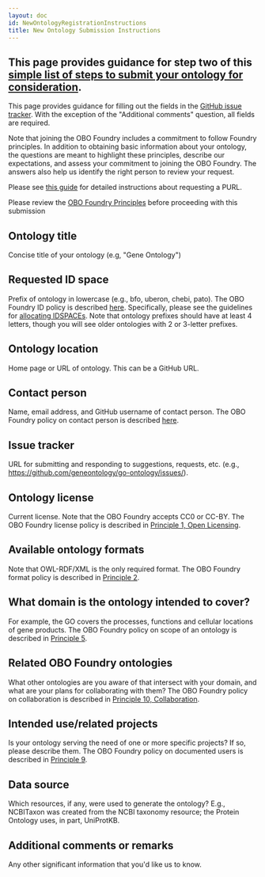 ```yaml
---
layout: doc
id: NewOntologyRegistrationInstructions
title: New Ontology Submission Instructions
---
```


## This page provides guidance for step two of this [simple list of steps to submit your ontology for consideration](/faq/how-do-i-register-my-ontology.html). 

This page provides guidance for filling out the fields in the [GitHub issue tracker](https://github.com/OBOFoundry/OBOFoundry.github.io/issues/new?assignees=&labels=new+ontology&template=new-ontology-request.md&title=). With the exception of the "Additional comments" question, all fields are required.

Note that joining the OBO Foundry includes a commitment to follow Foundry principles. In addition to obtaining basic information about your ontology, the questions are meant to highlight these principles, describe our expectations, and assess your commitment to joining the OBO Foundry. The answers also help us identify the right person to review your request.

Please see [this guide](Policy_for_OBO_namespace_and_associated_PURL_requests.html) for detailed instructions about requesting a PURL.

Please review the [OBO Foundry Principles](http://obofoundry.org/principles/fp-000-summary.html) before proceeding with this submission

## Ontology title
Concise title of your ontology (e.g, "Gene Ontology")

## Requested ID space
Prefix of ontology in lowercase (e.g., bfo, uberon, chebi, pato). The OBO Foundry ID policy is described [here](http://obofoundry.org/id-policy.html). Specifically, please see the guidelines for [allocating IDSPACEs](http://obofoundry.org/id-policy.html#allocating-idspaces). Note that ontology prefixes should have at least 4 letters, though you will see older ontologies with 2 or 3-letter prefixes.

## Ontology location
Home page or URL of ontology. This can be a GitHub URL.

## Contact person
Name, email address, and GitHub username of contact person. The OBO Foundry policy on contact person is described [here](http://obofoundry.org/principles/fp-011-locus-of-authority.html).

## Issue tracker
URL for submitting and responding to suggestions, requests, etc. (e.g., https://github.com/geneontology/go-ontology/issues/).

## Ontology license
Current license. Note that the OBO Foundry accepts CC0 or CC-BY. The OBO Foundry license policy is described in [Principle 1, Open Licensing](http://www.obofoundry.org/principles/fp-001-open.html).

## Available ontology formats
Note that OWL-RDF/XML is the only required format. The OBO Foundry format policy is described in [Principle 2](http://obofoundry.org/principles/fp-002-format.html).

## What domain is the ontology intended to cover?
For example, the GO covers the processes, functions and cellular locations of gene products. The OBO Foundry policy on scope of an ontology is described in [Principle 5](http://obofoundry.org/principles/fp-005-delineated-content.html).

## Related OBO Foundry ontologies
What other ontologies are you aware of that intersect with your domain, and what are your plans for collaborating with them? The OBO Foundry policy on collaboration is described in [Principle 10, Collaboration](http://obofoundry.org/principles/fp-010-collaboration.html).

## Intended use/related projects
Is your ontology serving the need of one or more specific projects? If so, please describe them. The OBO Foundry policy on documented users is described in [Principle 9](http://obofoundry.org/principles/fp-009-users.html).

## Data source
Which resources, if any, were used to generate the ontology? E.g., NCBITaxon was created from the NCBI taxonomy resource; the Protein Ontology uses, in part, UniProtKB.

## Additional comments or remarks
Any other significant information that you'd like us to know.
